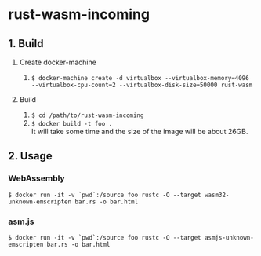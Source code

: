 # rust-wasm-incoming
## 1. Build
1. Create docker-machine
    1. `$ docker-machine create -d virtualbox --virtualbox-memory=4096 --virtualbox-cpu-count=2 --virtualbox-disk-size=50000 rust-wasm`

2. Build
    1. `$ cd /path/to/rust-wasm-incoming`
    2. `$ docker build -t foo .`  
    It will take some time and the size of the image will be about 26GB.

## 2. Usage
### WebAssembly
``$ docker run -it -v `pwd`:/source foo rustc -O --target wasm32-unknown-emscripten bar.rs -o bar.html``

### asm.js
``$ docker run -it -v `pwd`:/source foo rustc -O --target asmjs-unknown-emscripten bar.rs -o bar.html``
